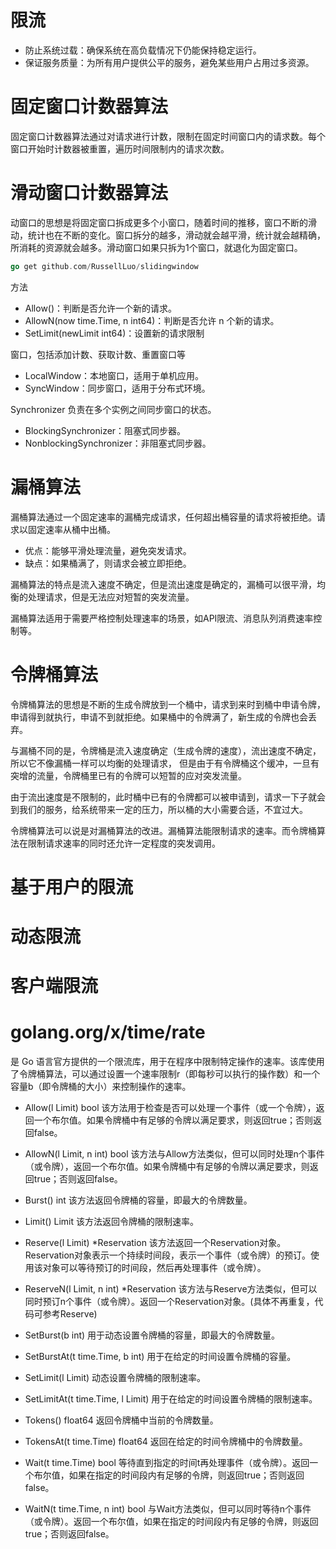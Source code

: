 # 限流
* 防止系统过载：确保系统在高负载情况下仍能保持稳定运行。
* 保证服务质量：为所有用户提供公平的服务，避免某些用户占用过多资源。

# 固定窗口计数器算法
固定窗口计数器算法通过对请求进行计数，限制在固定时间窗口内的请求数。每个窗口开始时计数器被重置，遍历时间限制内的请求次数。

# 滑动窗口计数器算法
动窗口的思想是将固定窗口拆成更多个小窗口，随着时间的推移，窗口不断的滑动，统计也在不断的变化。窗口拆分的越多，滑动就会越平滑，统计就会越精确，所消耗的资源就会越多。滑动窗口如果只拆为1个窗口，就退化为固定窗口。

```go
go get github.com/RussellLuo/slidingwindow
```

方法
* Allow()：判断是否允许一个新的请求。
* AllowN(now time.Time, n int64)：判断是否允许  n  个新的请求。
* SetLimit(newLimit int64)：设置新的请求限制

窗口，包括添加计数、获取计数、重置窗口等
* LocalWindow：本地窗口，适用于单机应用。
* SyncWindow：同步窗口，适用于分布式环境。

Synchronizer 负责在多个实例之间同步窗口的状态。
* BlockingSynchronizer：阻塞式同步器。
* NonblockingSynchronizer：非阻塞式同步器。

# 漏桶算法
漏桶算法通过一个固定速率的漏桶完成请求，任何超出桶容量的请求将被拒绝。请求以固定速率从桶中出桶。

* 优点：能够平滑处理流量，避免突发请求。
* 缺点：如果桶满了，则请求会被立即拒绝。

漏桶算法的特点是流入速度不确定，但是流出速度是确定的，漏桶可以很平滑，均衡的处理请求，但是无法应对短暂的突发流量。

漏桶算法适用于需要严格控制处理速率的场景，如API限流、消息队列消费速率控制等。

# 令牌桶算法
令牌桶算法的思想是不断的生成令牌放到一个桶中，请求到来时到桶中申请令牌，申请得到就执行，申请不到就拒绝。如果桶中的令牌满了，新生成的令牌也会丢弃。

与漏桶不同的是，令牌桶是流入速度确定（生成令牌的速度），流出速度不确定，所以它不像漏桶一样可以均衡的处理请求，
但是由于有令牌桶这个缓冲，一旦有突增的流量，令牌桶里已有的令牌可以短暂的应对突发流量。

由于流出速度是不限制的，此时桶中已有的令牌都可以被申请到，请求一下子就会到我们的服务，给系统带来一定的压力，所以桶的大小需要合适，不宜过大。

令牌桶算法可以说是对漏桶算法的改进。漏桶算法能限制请求的速率。而令牌桶算法在限制请求速率的同时还允许一定程度的突发调用。

# 基于用户的限流

# 动态限流

# 客户端限流

# golang.org/x/time/rate
是 Go 语言官方提供的一个限流库，用于在程序中限制特定操作的速率。该库使用了令牌桶算法，可以通过设置一个速率限制r（即每秒可以执行的操作数）和一个容量b（即令牌桶的大小）来控制操作的速率。

* Allow(l Limit) bool
该方法用于检查是否可以处理一个事件（或一个令牌），返回一个布尔值。如果令牌桶中有足够的令牌以满足要求，则返回true；否则返回false。
* AllowN(l Limit, n int) bool
该方法与Allow方法类似，但可以同时处理n个事件（或令牌），返回一个布尔值。如果令牌桶中有足够的令牌以满足要求，则返回true；否则返回false。

* Burst() int
该方法返回令牌桶的容量，即最大的令牌数量。

* Limit() Limit
该方法返回令牌桶的限制速率。

* Reserve(l Limit) *Reservation
该方法返回一个Reservation对象。Reservation对象表示一个持续时间段，表示一个事件（或令牌）的预订。使用该对象可以等待预订的时间段，然后再处理事件（或令牌）。

* ReserveN(l Limit, n int) *Reservation
该方法与Reserve方法类似，但可以同时预订n个事件（或令牌）。返回一个Reservation对象。(具体不再重复，代码可参考Reserve)

* SetBurst(b int)
用于动态设置令牌桶的容量，即最大的令牌数量。

* SetBurstAt(t time.Time, b int)
用于在给定的时间设置令牌桶的容量。

* SetLimit(l Limit)
动态设置令牌桶的限制速率。

* SetLimitAt(t time.Time, l Limit)
用于在给定的时间设置令牌桶的限制速率。

* Tokens() float64
返回令牌桶中当前的令牌数量。

* TokensAt(t time.Time) float64
返回在给定的时间令牌桶中的令牌数量。

* Wait(t time.Time) bool
等待直到指定的时间t再处理事件（或令牌）。返回一个布尔值，如果在指定的时间段内有足够的令牌，则返回true；否则返回false。

* WaitN(t time.Time, n int) bool
与Wait方法类似，但可以同时等待n个事件（或令牌）。返回一个布尔值，如果在指定的时间段内有足够的令牌，则返回true；否则返回false。
